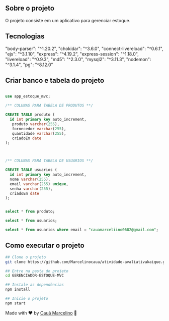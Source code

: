 
## Sobre o projeto
O projeto consiste em um aplicativo para gerenciar estoque.

## Tecnologias

 "body-parser": "^1.20.2",
    "chokidar": "^3.6.0",
    "connect-livereload": "^0.6.1",
    "ejs": "^3.1.10",
    "express": "^4.19.2",
    "express-session": "^1.18.0",
    "livereload": "^0.9.3",
    "md5": "^2.3.0",
    "mysql2": "^3.11.3",
    "nodemon": "^3.1.4",
    "pg": "^8.12.0"


## Criar banco e tabela do projeto

```sql

use app_estoque_mvc;

/** COLUNAS PARA TABELA DE PRODUTOS **/  

CREATE TABLE produto (
  id int primary key auto_increment,  
   produto varchar(255),   
   fornecedor varchar(255),  
   quantidade varchar(255),  
   criadoEm date
); 



/** COLUNAS PARA TABELA DE USUARIOS **/  

CREATE TABLE usuarios (      
  id int primary key auto_increment,   
  nome varchar(255),    
  email varchar(255) unique,  
  senha varchar(255),   
  criadoEm date
);


select * from produto;

select * from usuarios;

select * from usuarios where email = "cauamarceliino0682@gmail.com";

```

## Como executar o projeto

```bash
## Clone o projeto
git clone https://github.com/Marcelinocaua/atividade-avaliativakaique.git

## Entre na pasta do projeto
cd GERENCIADOR-ESTOQUE-MVC

## Instale as dependências
npm install

## Inicie o projeto
npm start
```

Made with ♥ by [Cauã Marcelino](www.linkedin.com/in/cauã-marcelino-573200294) :wave: